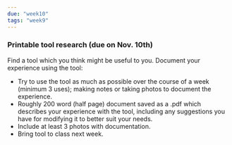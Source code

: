 ```yaml
---
due: "week10"
tags: "week9"
---
```


### Printable tool research (due on Nov. 10th)

Find a tool which you think might be useful to you. Document your experience using the tool:

* Try to use the tool as much as possible over the course of a week (minimum 3 uses); making notes or taking photos to document the experience.
* Roughly 200 word (half page) document saved as a .pdf which describes your experience with the tool, including any suggestions you have for modifying it to better suit your needs.
* Include at least 3 photos with documentation.
* Bring tool to class next week.
